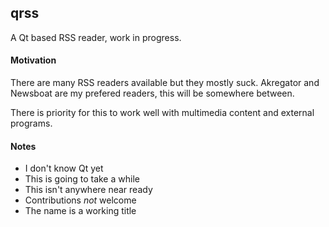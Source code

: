 ## qrss
A Qt based RSS reader, work in progress.

#### Motivation
There are many RSS readers available but they mostly suck. Akregator 
and Newsboat are my prefered readers, this will be somewhere between. 

There is priority for this to work well with multimedia content and
external programs.

#### Notes
* I don't know Qt yet
* This is going to take a while
* This isn't anywhere near ready
* Contributions _not_ welcome
* The name is a working title
